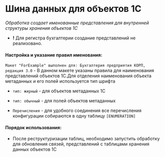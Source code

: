 # Шина данных для объектов 1С

*Обработка создает именованные представления для внутренней структуры хранения объектов 1С*

* **!** Для регистра бухгалтерии создание представлений не реализовано.

#### Настройка и указание правил именования:
 
```Макет "ForExample" выполнен для: Бухгалтерия предприятия КОРП, редакция 3.0``` - В данном макете указаны правила для наименования представлений объектов 1С.Для отделения наименования объекта метаданных и его полей используется тип шрифта   

* ```тип: жирный```  - для объектов метаданных 1С
* ```тип: обычный``` - для полей объектов метаданных 

* ```Перечисления``` - для удобного соединения все перечисления конфигурации собираются в одну таблицу ```[ENUMERATION]``` 

#### Порядок использования:

* После реструктуризации таблиц, необходимо запустить обработку для обновления связей, представлений с таблицами хранения данных объектов 1С 
